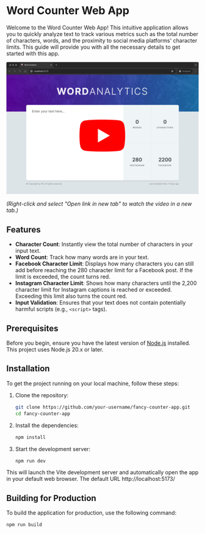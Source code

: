 # Word Counter Web App

Welcome to the Word Counter Web App! This intuitive application allows you to quickly analyze text to track various metrics such as the total number of characters, words, and the proximity to social media platforms' character limits. This guide will provide you with all the necessary details to get started with this app.

[![Watch the video](app_preview.png)](https://youtu.be/nsbUlntz1dA)

_(Right-click and select "Open link in new tab" to watch the video in a new tab.)_

## Features

- **Character Count**: Instantly view the total number of characters in your input text.
- **Word Count**: Track how many words are in your text.
- **Facebook Character Limit**: Displays how many characters you can still add before reaching the 280 character limit for a Facebook post. If the limit is exceeded, the count turns red.
- **Instagram Character Limit**: Shows how many characters until the 2,200 character limit for Instagram captions is reached or exceeded. Exceeding this limit also turns the count red.
- **Input Validation**: Ensures that your text does not contain potentially harmful scripts (e.g., `<script>` tags).

## Prerequisites

Before you begin, ensure you have the latest version of [Node.js](https://nodejs.org/) installed. This project uses Node.js 20.x or later.

## Installation

To get the project running on your local machine, follow these steps:

1. Clone the repository:
   ```bash
   git clone https://github.com/your-username/fancy-counter-app.git
   cd fancy-counter-app
   ```
2. Install the dependencies:
   ```bash
   npm install
   ```
3. Start the development server:
   ```bash
   npm run dev
   ```

This will launch the Vite development server and automatically open the app in your default web browser. The default URL http://localhost:5173/

## Building for Production

To build the application for production, use the following command:

```bash
npm run build
```
